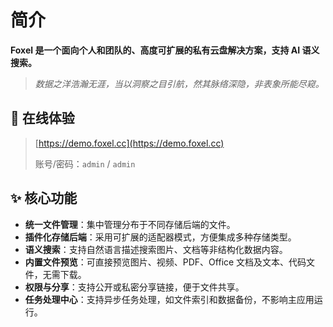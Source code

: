 # 简介

**Foxel 是一个面向个人和团队的、高度可扩展的私有云盘解决方案，支持 AI 语义搜索。**

> *数据之洋浩瀚无涯，当以洞察之目引航，然其脉络深隐，非表象所能尽窥。*

## 👀 在线体验

> [https://demo.foxel.cc](https://demo.foxel.cc)
>
> 账号/密码：`admin` / `admin`

## ✨ 核心功能

- **统一文件管理**：集中管理分布于不同存储后端的文件。
- **插件化存储后端**：采用可扩展的适配器模式，方便集成多种存储类型。
- **语义搜索**：支持自然语言描述搜索图片、文档等非结构化数据内容。
- **内置文件预览**：可直接预览图片、视频、PDF、Office 文档及文本、代码文件，无需下载。
- **权限与分享**：支持公开或私密分享链接，便于文件共享。
- **任务处理中心**：支持异步任务处理，如文件索引和数据备份，不影响主应用运行。